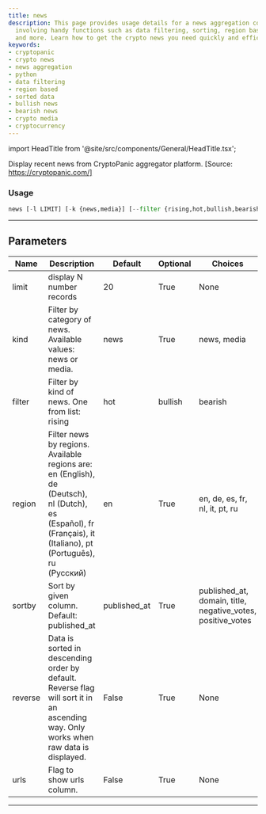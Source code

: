 ```yaml
---
title: news
description: This page provides usage details for a news aggregation code from CryptoPanic,
  involving handy functions such as data filtering, sorting, region based displaying
  and more. Learn how to get the crypto news you need quickly and efficiently.
keywords:
- cryptopanic
- crypto news
- news aggregation
- python
- data filtering
- region based
- sorted data
- bullish news
- bearish news
- crypto media
- cryptocurrency
---
```


import HeadTitle from '@site/src/components/General/HeadTitle.tsx';

<HeadTitle title="news - Ov - Crypto - Reference | OpenBB Terminal Docs" />

Display recent news from CryptoPanic aggregator platform. [Source: https://cryptopanic.com/]

### Usage

```python
news [-l LIMIT] [-k {news,media}] [--filter {rising,hot,bullish,bearish,important,saved,lol}] [-r {en,de,es,fr,nl,it,pt,ru}] [-s {published_at,domain,title,negative_votes,positive_votes}] [--reverse] [-u]
```

---

## Parameters

| Name | Description | Default | Optional | Choices |
| ---- | ----------- | ------- | -------- | ------- |
| limit | display N number records | 20 | True | None |
| kind | Filter by category of news. Available values: news or media. | news | True | news, media |
| filter | Filter by kind of news. One from list: rising|hot|bullish|bearish|important|saved|lol | None | True | rising, hot, bullish, bearish, important, saved, lol |
| region | Filter news by regions. Available regions are: en (English), de (Deutsch), nl (Dutch), es (Español), fr (Français), it (Italiano), pt (Português), ru (Русский) | en | True | en, de, es, fr, nl, it, pt, ru |
| sortby | Sort by given column. Default: published_at | published_at | True | published_at, domain, title, negative_votes, positive_votes |
| reverse | Data is sorted in descending order by default. Reverse flag will sort it in an ascending way. Only works when raw data is displayed. | False | True | None |
| urls | Flag to show urls column. | False | True | None |

---
